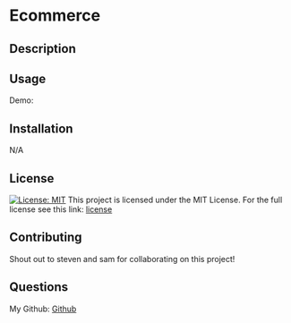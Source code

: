 # Ecommerce

## Description

## Usage
Demo:

## Installation
N/A

## License
[![License: MIT](https://img.shields.io/badge/License-MIT-red.svg)](https://opensource.org/licenses/MIT)
This project is licensed under the MIT License. For the full license see this link: [license](https://opensource.org/licenses/MIT)

## Contributing
Shout out to steven and sam for collaborating on this project!

## Questions
My Github: [Github](https://github.com/Aveheart)


